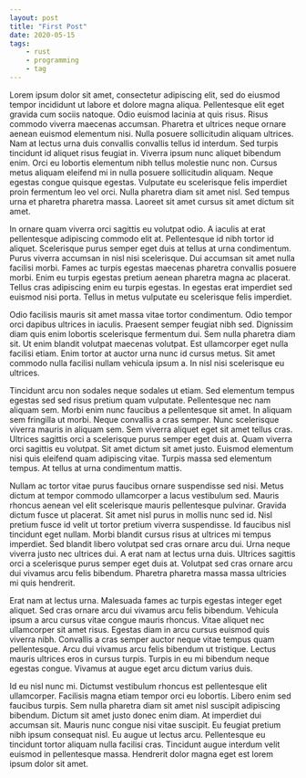 ```yaml
---
layout: post
title: "First Post"
date: 2020-05-15
tags:
    - rust
    - programming
    - tag
---
```



Lorem ipsum dolor sit amet, consectetur adipiscing elit, sed do eiusmod tempor incididunt ut labore et dolore magna aliqua. Pellentesque elit eget gravida cum sociis natoque. Odio euismod lacinia at quis risus. Risus commodo viverra maecenas accumsan. Pharetra et ultrices neque ornare aenean euismod elementum nisi. Nulla posuere sollicitudin aliquam ultrices. Nam at lectus urna duis convallis convallis tellus id interdum. Sed turpis tincidunt id aliquet risus feugiat in. Viverra ipsum nunc aliquet bibendum enim. Orci eu lobortis elementum nibh tellus molestie nunc non. Cursus metus aliquam eleifend mi in nulla posuere sollicitudin aliquam. Neque egestas congue quisque egestas. Vulputate eu scelerisque felis imperdiet proin fermentum leo vel orci. Nulla pharetra diam sit amet nisl. Sed tempus urna et pharetra pharetra massa. Laoreet sit amet cursus sit amet dictum sit amet.



In ornare quam viverra orci sagittis eu volutpat odio. A iaculis at erat pellentesque adipiscing commodo elit at. Pellentesque id nibh tortor id aliquet. Scelerisque purus semper eget duis at tellus at urna condimentum. Purus viverra accumsan in nisl nisi scelerisque. Dui accumsan sit amet nulla facilisi morbi. Fames ac turpis egestas maecenas pharetra convallis posuere morbi. Enim eu turpis egestas pretium aenean pharetra magna ac placerat. Tellus cras adipiscing enim eu turpis egestas. In egestas erat imperdiet sed euismod nisi porta. Tellus in metus vulputate eu scelerisque felis imperdiet.



Odio facilisis mauris sit amet massa vitae tortor condimentum. Odio tempor orci dapibus ultrices in iaculis. Praesent semper feugiat nibh sed. Dignissim diam quis enim lobortis scelerisque fermentum dui. Sem nulla pharetra diam sit. Ut enim blandit volutpat maecenas volutpat. Est ullamcorper eget nulla facilisi etiam. Enim tortor at auctor urna nunc id cursus metus. Sit amet commodo nulla facilisi nullam vehicula ipsum a. In nisl nisi scelerisque eu ultrices.



Tincidunt arcu non sodales neque sodales ut etiam. Sed elementum tempus egestas sed sed risus pretium quam vulputate. Pellentesque nec nam aliquam sem. Morbi enim nunc faucibus a pellentesque sit amet. In aliquam sem fringilla ut morbi. Neque convallis a cras semper. Nunc scelerisque viverra mauris in aliquam sem. Sem viverra aliquet eget sit amet tellus cras. Ultrices sagittis orci a scelerisque purus semper eget duis at. Quam viverra orci sagittis eu volutpat. Sit amet dictum sit amet justo. Euismod elementum nisi quis eleifend quam adipiscing vitae. Turpis massa sed elementum tempus. At tellus at urna condimentum mattis.



Nullam ac tortor vitae purus faucibus ornare suspendisse sed nisi. Metus dictum at tempor commodo ullamcorper a lacus vestibulum sed. Mauris rhoncus aenean vel elit scelerisque mauris pellentesque pulvinar. Gravida dictum fusce ut placerat. Sit amet nisl purus in mollis nunc sed id. Nisl pretium fusce id velit ut tortor pretium viverra suspendisse. Id faucibus nisl tincidunt eget nullam. Morbi blandit cursus risus at ultrices mi tempus imperdiet. Sed blandit libero volutpat sed cras ornare arcu dui. Urna neque viverra justo nec ultrices dui. A erat nam at lectus urna duis. Ultrices sagittis orci a scelerisque purus semper eget duis at. Volutpat sed cras ornare arcu dui vivamus arcu felis bibendum. Pharetra pharetra massa massa ultricies mi quis hendrerit.



Erat nam at lectus urna. Malesuada fames ac turpis egestas integer eget aliquet. Sed cras ornare arcu dui vivamus arcu felis bibendum. Vehicula ipsum a arcu cursus vitae congue mauris rhoncus. Vitae aliquet nec ullamcorper sit amet risus. Egestas diam in arcu cursus euismod quis viverra nibh. Convallis a cras semper auctor neque vitae tempus quam pellentesque. Arcu dui vivamus arcu felis bibendum ut tristique. Lectus mauris ultrices eros in cursus turpis. Turpis in eu mi bibendum neque egestas congue. Vivamus at augue eget arcu dictum varius duis.



Id eu nisl nunc mi. Dictumst vestibulum rhoncus est pellentesque elit ullamcorper. Facilisis magna etiam tempor orci eu lobortis. Libero enim sed faucibus turpis. Sem nulla pharetra diam sit amet nisl suscipit adipiscing bibendum. Dictum sit amet justo donec enim diam. At imperdiet dui accumsan sit. Mauris nunc congue nisi vitae suscipit. Eu feugiat pretium nibh ipsum consequat nisl. Eu augue ut lectus arcu. Pellentesque eu tincidunt tortor aliquam nulla facilisi cras. Tincidunt augue interdum velit euismod in pellentesque massa. Hendrerit dolor magna eget est lorem ipsum dolor sit amet.
